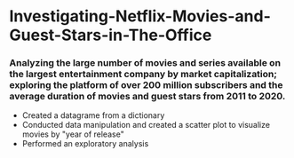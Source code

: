 # Investigating-Netflix-Movies-and-Guest-Stars-in-The-Office

### Analyzing the large number of movies and series available on the largest entertainment company by market capitalization; exploring the platform of over 200 million subscribers and the average duration of movies and guest stars from  2011 to 2020.

- Created a datagrame from a dictionary
- Conducted data manipulation and created a scatter plot to visualize movies by "year of release"
- Performed an exploratory analysis
